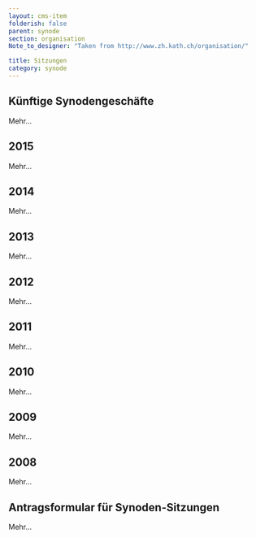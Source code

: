 ```yaml
---
layout: cms-item
folderish: false
parent: synode
section: organisation
Note_to_designer: "Taken from http://www.zh.kath.ch/organisation/"

title: Sitzungen
category: synode
---
```



## Künftige Synodengeschäfte
Mehr…

## 2015
Mehr…

## 2014
Mehr…

## 2013
Mehr…

## 2012
Mehr…

## 2011
Mehr…

## 2010
Mehr…

## 2009
Mehr…

## 2008
Mehr…

## Antragsformular für Synoden-Sitzungen
Mehr…